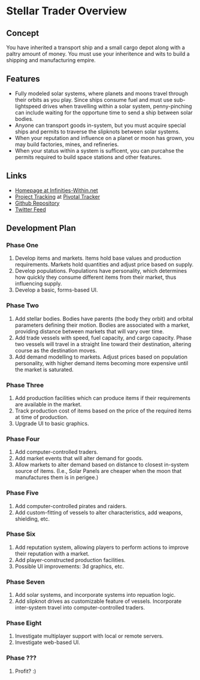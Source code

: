 # Stellar Trader Overview

## Concept

You have inherited a transport ship and a small cargo depot along with a paltry amount of money.
You must use your inheritence and wits to build a shipping and manufacturing empire.

## Features

* Fully modeled solar systems, where planets and moons travel through their orbits as you play.  Since ships
consume fuel and must use sub-lightspeed drives when travelling within a solar system, penny-pinching can
include waiting for the opportune time to send a ship between solar bodies.
* Anyone can transport goods in-system, but you must acquire special ships and permits to traverse the slipknots
between solar systems.
* When your reputation and influence on a planet or moon has grown, you may build factories, mines, and refineries.
* When your status within a system is sufficent, you can purcahse the permits required to build space stations and
other features.

## Links

* [Homepage at Infinities-Within.net](http://stellartrader.infinities-within.net)
* [Project Tracking](https://www.pivotaltracker.com/projects/185127/) at [Pivotal Tracker](http://www.pivotaltracker.com/)
* [Github Repository](https://github.com/Kintar/Stellar-Trader)
* [Twitter Feed](http://twitter.com/#!/stellartrader)

## Development Plan

### Phase One
1. Develop items and markets.  Items hold base values and production requirements.  Markets hold quantities and adjust
price based on supply.
2. Develop populations.  Populations have personality, which determines how quickly they consume different items
from their market, thus influencing supply.
3. Develop a basic, forms-based UI.

### Phase Two
1. Add stellar bodies.  Bodies have parents (the body they orbit) and orbital parameters defining their motion.  Bodies
are associated with a market, providing distance between markets that will vary over time.
2. Add trade vessels with speed, fuel capacity, and cargo capacity.  Phase two vessels will travel in a straight line
toward their destination, altering course as the destination moves.
3. Add demand modelling to markets.  Adjust prices based on population personality, with higher demand items becoming
more expensive until the market is saturated.

### Phase Three
1. Add production facilities which can produce items if their requirements are available in the market.
2. Track production cost of items based on the price of the required items at time of production.
3. Upgrade UI to basic graphics.

### Phase Four
1. Add computer-controlled traders.
2. Add market events that will alter demand for goods.
3. Allow markets to alter demand based on distance to closest in-system source of items.  (I.e., Solar Panels are
cheaper when the moon that manufactures them is in perigee.)

### Phase Five
1. Add computer-controlled pirates and raiders.
2. Add custom-fitting of vessels to alter characteristics, add weapons, shielding, etc.

### Phase Six
1. Add reputation system, allowing players to perform actions to improve their reputation with a market.
2. Add player-constructed production facilities.
3. Possible UI improvements: 3d graphics, etc.

### Phase Seven
1. Add solar systems, and incorporate systems into repuation logic.
2. Add slipknot drives as customizable feature of vessels.  Incorporate inter-system travel into computer-controlled
traders.

### Phase Eight
1. Investigate multiplayer support with local or remote servers.
2. Investigate web-based UI.

### Phase ???
1. Profit? :)
